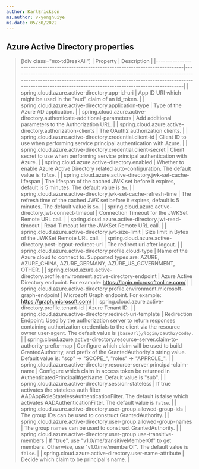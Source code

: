 ```yaml
---
author: KarlErickson
ms.author: v-yonghuiye
ms.date: 05/30/2022
---
```


## Azure Active Directory properties

> [!div class="mx-tdBreakAll"]
> | Property                                                                          | Description                                                                                                                                                                                                           |
> |-----------------------------------------------------------------------------------|-----------------------------------------------------------------------------------------------------------------------------------------------------------------------------------------------------------------------|
> | spring.cloud.azure.active-directory.app-id-uri                                    | App ID URI which might be used in the "aud" claim of an id_token.                                                                                                                                                     |
> | spring.cloud.azure.active-directory.application-type                              | Type of the Azure AD application.                                                                                                                                                                                     |
> | spring.cloud.azure.active-directory.authenticate-additional-parameters            | Add additional parameters to the Authorization URL.                                                                                                                                                                   |
> | spring.cloud.azure.active-directory.authorization-clients                         | The OAuth2 authorization clients.                                                                                                                                                                                     |
> | spring.cloud.azure.active-directory.credential.client-id                          | Client ID to use when performing service principal authentication with Azure.                                                                                                                                         |
> | spring.cloud.azure.active-directory.credential.client-secret                      | Client secret to use when performing service principal authentication with Azure.                                                                                                                                     |
> | spring.cloud.azure.active-directory.enabled                                       | Whether to enable Azure Active Directory related auto-configuration. The default value is `false`.                                                                                                                    |
> | spring.cloud.azure.active-directory.jwk-set-cache-lifespan                        | The lifespan of the cached JWK set before it expires, default is 5 minutes. The default value is `5m`.                                                                                                                |
> | spring.cloud.azure.active-directory.jwk-set-cache-refresh-time                    | The refresh time of the cached JWK set before it expires, default is 5 minutes. The default value is `5m`.                                                                                                            |
> | spring.cloud.azure.active-directory.jwt-connect-timeout                           | Connection Timeout for the JWKSet Remote URL call.                                                                                                                                                                    |
> | spring.cloud.azure.active-directory.jwt-read-timeout                              | Read Timeout for the JWKSet Remote URL call.                                                                                                                                                                          |
> | spring.cloud.azure.active-directory.jwt-size-limit                                | Size limit in Bytes of the JWKSet Remote URL call.                                                                                                                                                                    |
> | spring.cloud.azure.active-directory.post-logout-redirect-uri                      | The redirect uri after logout.                                                                                                                                                                                        |
> | spring.cloud.azure.active-directory.profile.cloud-type                            | Name of the Azure cloud to connect to. Supported types are: AZURE, AZURE_CHINA, AZURE_GERMANY, AZURE_US_GOVERNMENT, OTHER.                                                                                            |
> | spring.cloud.azure.active-directory.profile.environment.active-directory-endpoint | Azure Active Directory endpoint. For example: https://login.microsoftonline.com/                                                                                                                                      |
> | spring.cloud.azure.active-directory.profile.environment.microsoft-graph-endpoint  | Microsoft Graph endpoint. For example: https://graph.microsoft.com/                                                                                                                                                   |
> | spring.cloud.azure.active-directory.profile.tenant-id                             | Azure Tenant ID.                                                                                                                                                                                                      |
> | spring.cloud.azure.active-directory.redirect-uri-template                         | Redirection Endpoint: Used by the authorization server to return responses containing authorization credentials to the client via the resource owner user-agent. The default value is `{baseUrl}/login/oauth2/code/`. |
> | spring.cloud.azure.active-directory.resource-server.claim-to-authority-prefix-map | Configure which claim will be used to build GrantedAuthority, and prefix of the GrantedAuthority's string value. Default value is: "scp" -> "SCOPE_", "roles" -> "APPROLE_".                                          |
> | spring.cloud.azure.active-directory.resource-server.principal-claim-name          | Configure which claim in access token be returned in AuthenticatedPrincipal#getName. Default value is "sub".                                                                                                          |
> | spring.cloud.azure.active-directory.session-stateless                             | If true activates the stateless auth filter AADAppRoleStatelessAuthenticationFilter. The default is false which activates AADAuthenticationFilter. The default value is `false`.                                      |
> | spring.cloud.azure.active-directory.user-group.allowed-group-ids                  | The group IDs can be used to construct GrantedAuthority.                                                                                                                                                              |
> | spring.cloud.azure.active-directory.user-group.allowed-group-names                | The group names can be used to construct GrantedAuthority.                                                                                                                                                            |
> | spring.cloud.azure.active-directory.user-group.use-transitive-members             | If "true", use "v1.0/me/transitiveMemberOf" to get members. Otherwise, use "v1.0/me/memberOf". The default value is `false`.                                                                                          |
> | spring.cloud.azure.active-directory.user-name-attribute                           | Decide which claim to be principal's name.                                                                                                                                                                            |
